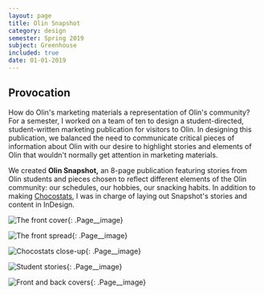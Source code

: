 ```yaml
---
layout: page
title: Olin Snapshot
category: design
semester: Spring 2019
subject: Greenhouse
included: true
date: 01-01-2019
---
```


## Provocation

How do Olin's marketing materials a representation of Olin's community? For a semester, I worked on a team of ten to design a student-directed, student-written marketing publication for visitors to Olin. In designing this publication, we balanced the need to communicate critical pieces of information about Olin with our desire to highlight stories and elements of Olin that wouldn't normally get attention in marketing materials. 

We created **Olin Snapshot,** an 8-page publication featuring stories from Olin students and pieces chosen to reflect different elements of the Olin community: our schedules, our hobbies, our snacking habits. In addition to making [Chocostats](/projects/chocostats), I was in charge of laying out Snapshot's stories and content in InDesign. 

![The front cover](/images/snapshot/pic1.jpg){: .Page__image}

![The front spread](/images/snapshot/pic2.jpg){: .Page__image}

![Chocostats close-up](/images/snapshot/pic3.jpg){: .Page__image}

![Student stories](/images/snapshot/pic4.jpg){: .Page__image}

![Front and back covers](/images/snapshot/pic5.jpg){: .Page__image}








